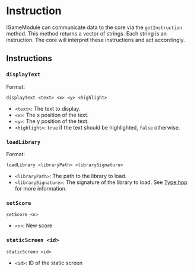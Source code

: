 # Instruction

IGameModule can communicate data to the core via the `getInstruction` method. This method returns a vector of strings. Each string is an instruction. The core will interpret these instructions and act accordingly.

## Instructions

### `displayText`

Format:

```
displayText <text> <x> <y> <highlight>
```

- `<text>`: The text to display.
- `<x>`: The x position of the text.
- `<y>`: The y position of the text.
- `<highlight>`: `true` if the text should be highlighted, `false` otherwise.

### `loadLibrary`

Format:

```
loadLibrary <libraryPath> <librarySignature>
```

- `<libraryPath>`: The path to the library to load.
- `<librarySignature>`: The signature of the library to load. See [Type.hpp](Type.hpp) for more information.

### `setScore`

```
setScore <n>
```

- `<n>`: New score

### `staticScreen <id>`

```
staticScreen <id>
```
- `<id>`: ID of the static screen
